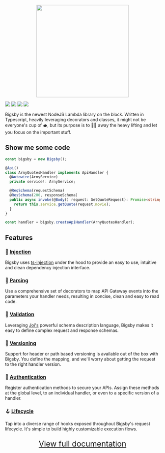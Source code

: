 <p align="center">
<img width="300px" src="https://content.tylerburke.dev/images/bigsby-logo-light.svg" />
</p>

<a href="https://www.npmjs.com/package/bigsby"><img src="https://img.shields.io/npm/v/bigsby.svg"></a>
<a href="https://bundlephobia.com/result?p=bigsby"><img src="https://img.shields.io/bundlephobia/minzip/bigsby.svg"/></a>
<img src="https://img.shields.io/badge/license-MIT-blue.svg">
<img src="https://img.shields.io/badge/PRs-welcome-brightgreen.svg"/>

Bigsby is the newest NodeJS Lambda library on the block. Written in Typescript,
heavily leveraging decorators and classes, it might not be everyone's cup of 🫖, but its purpose is to
🧙‍🪄 away the heavy lifting and let you focus on the important stuff.

## Show me some code

```typescript
const bigsby = new Bigsby();

@Api()
class ArnyQuotesHandler implements ApiHandler {
  @Autowire(ArnyService)
  private service!: ArnyService;

  @ReqSchema(requestSchema)
  @ResSchema(200, responseSchema)
  public async invoke(@Body() request: GetQuoteRequest): Promise<string> {
    return this.service.getQuote(request.movie);
  }
}

const handler = bigsby.createApiHandler(ArnyQuotesHandler);
```

## Features

### 💉 [Injection](https://burketyler.github.io/bigsby/docs/usage/dependency-injection)

Bigsby uses [ts-injection](https://burketyler.github.io/ts-injection/) under the hood to provide an
easy to use, intuitive and clean dependency injection interface.

### 🔎 [Parsing](https://burketyler.github.io/bigsby/docs/usage/event-parsing)

Use a comprehensive set of decorators to map API Gateway events into the parameters your handler
needs, resulting in concise, clean and easy to read code.

### 👮 [Validation](https://burketyler.github.io/bigsby/docs/usage/validation)

Leveraging [Joi's](https://joi.dev/) powerful schema description language, Bigsby makes it easy
to define complex request and response schemas.

### 🔢 [Versioning](https://burketyler.github.io/bigsby/docs/usage/versioning)

Support for header or path based versioning is available out of the box with Bigsby.
You define the mapping, and we'll worry about getting the request to the right handler version.

### 🔐 [Authentication](https://burketyler.github.io/bigsby/docs/usage/authentication)

Register authentication methods to secure your APIs. Assign these methods at the global level,
to an individual handler, or even to a specific version of a handler.

### 🪝 [Lifecycle](https://burketyler.github.io/bigsby/docs/usage/lifecycle)

Tap into a diverse range of hooks exposed throughout Bigsby's request lifecycle. It's simple to
build highly customizable execution flows.

<a href="https://burketyler.github.io/bigsby/docs/setup"><p align="center" style="font-size: 25px">View full documentation</p></a>
